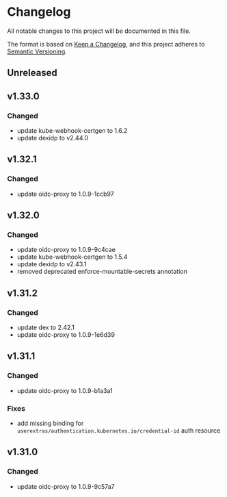 # Changelog

All notable changes to this project will be documented in this file.

The format is based on [Keep a Changelog](https://keepachangelog.com/en/1.0.0/),
and this project adheres to [Semantic Versioning](https://semver.org/spec/v2.0.0.html).

## Unreleased

## v1.33.0

### Changed

- update kube-webhook-certgen to 1.6.2
- update dexidp to v2.44.0

## v1.32.1

### Changed

- update oidc-proxy to 1.0.9-1ccb97

## v1.32.0

### Changed

- update oidc-proxy to 1.0.9-9c4cae
- update kube-webhook-certgen to 1.5.4
- update dexidp to v2.43.1
- removed deprecated enforce-mountable-secrets annotation

## v1.31.2

### Changed

- update dex to 2.42.1
- update oidc-proxy to 1.0.9-1e6d39

## v1.31.1

### Changed

- update oidc-proxy to 1.0.9-b1a3a1

### Fixes

- add missing binding for `userextras/authentication.kubernetes.io/credential-id` auth resource

## v1.31.0

### Changed

- update oidc-proxy to 1.0.9-9c57a7
